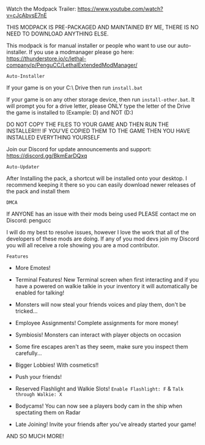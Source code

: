 Watch the Modpack Trailer: https://www.youtube.com/watch?v=cJcAbvsE7nE

THIS MODPACK IS PRE-PACKAGED AND MAINTAINED BY ME, THERE IS NO NEED TO DOWNLOAD ANYTHING ELSE.

This modpack is for manual installer or people who want to use our auto-installer. If you use a modmanager please go here: https://thunderstore.io/c/lethal-company/p/PenguCC/LethalExtendedModManager/

`Auto-Installer`

If your game is on your C:\ Drive then run `install.bat`

If your game is on any other storage device, then run `install-other.bat`. It will prompt you for a drive letter, please ONLY type the letter of the Drive the game is installed to
(Example: D) and NOT (D:\)

DO NOT COPY THE FILES TO YOUR GAME AND THEN RUN THE INSTALLER!!!! IF YOU'VE COPIED THEM TO THE GAME THEN YOU HAVE INSTALLED EVERYTHING YOURSELF

Join our Discord for update announcements and support: https://discord.gg/BkmEarDQxq

`Auto-Updater`

After Installing the pack, a shortcut will be installed onto your desktop. I recommend keeping it there so you can easily download newer releases of the pack and install them

`DMCA`

If ANYONE has an issue with their mods being used PLEASE contact me on Discord: pengucc

I will do my best to resolve issues, however I love the work that all of the developers of these mods are doing.
If any of you mod devs join my Discord you will all receive a role showing you are a mod contributor.

`Features`

- More Emotes!

- Terminal Features! New Terminal screen when first interacting and if you have a powered on walkie talkie in your inventory it will automatically be enabled for talking!

- Monsters will now steal your friends voices and play them, don't be tricked...

- Employee Assignments! Complete assignments for more money!

- Symbiosis! Monsters can interact with player objects on occasion

- Some fire escapes aren't as they seem, make sure you inspect them carefully...

- Bigger Lobbies! With cosmetics!!

- Push your friends!

- Reserved Flashlight and Walkie Slots! `Enable Flashlight: F` & `Talk through Walkie: X`

- Bodycams! You can now see a players body cam in the ship when spectating them on Radar

- Late Joining! Invite your friends after you've already started your game!

AND SO MUCH MORE!

